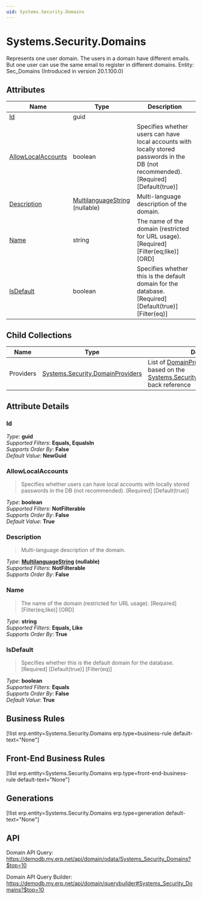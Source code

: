 ```yaml
---
uid: Systems.Security.Domains
---
```

# Systems.Security.Domains

Represents one user domain. The users in a domain have different emails. But one user can use the same email to register in different domains. Entity: Sec_Domains (Introduced in version 20.1.100.0)

## Attributes

| Name | Type | Description |
| ---- | ---- | --- |
| [Id](Systems.Security.Domains.md#Id) | guid |  
| [AllowLocalAccounts](Systems.Security.Domains.md#AllowLocalAccounts) | boolean | Specifies whether users can have local accounts with locally stored passwords in the DB (not recommended). [Required] [Default(true)] 
| [Description](Systems.Security.Domains.md#Description) | [MultilanguageString](../data-types.md#MultilanguageString) (nullable) | Multi-language description of the domain. 
| [Name](Systems.Security.Domains.md#Name) | string | The name of the domain (restricted for URL usage). [Required] [Filter(eq;like)] [ORD] 
| [IsDefault](Systems.Security.Domains.md#IsDefault) | boolean | Specifies whether this is the default domain for the database. [Required] [Default(true)] [Filter(eq)] 

## Child Collections

| Name | Type | Description |
| ---- | ---- | --- |
| Providers | [Systems.Security.DomainProviders](Systems.Security.DomainProviders.md) | List of [DomainProvider](Systems.Security.DomainProviders.md) child objects, based on the [Systems.Security.DomainProvider.Domain](Systems.Security.DomainProviders.md#Domain) back reference 


## Attribute Details

### Id

_Type_: **guid**  
_Supported Filters_: **Equals, EqualsIn**  
_Supports Order By_: **False**  
_Default Value_: **NewGuid**  

### AllowLocalAccounts

> Specifies whether users can have local accounts with locally stored passwords in the DB (not recommended). [Required] [Default(true)]

_Type_: **boolean**  
_Supported Filters_: **NotFilterable**  
_Supports Order By_: **False**  
_Default Value_: **True**  

### Description

> Multi-language description of the domain.

_Type_: **[MultilanguageString](../data-types.md#MultilanguageString) (nullable)**  
_Supported Filters_: **NotFilterable**  
_Supports Order By_: **False**  

### Name

> The name of the domain (restricted for URL usage). [Required] [Filter(eq;like)] [ORD]

_Type_: **string**  
_Supported Filters_: **Equals, Like**  
_Supports Order By_: **True**  

### IsDefault

> Specifies whether this is the default domain for the database. [Required] [Default(true)] [Filter(eq)]

_Type_: **boolean**  
_Supported Filters_: **Equals**  
_Supports Order By_: **False**  
_Default Value_: **True**  



## Business Rules

[!list erp.entity=Systems.Security.Domains erp.type=business-rule default-text="None"]

## Front-End Business Rules

[!list erp.entity=Systems.Security.Domains erp.type=front-end-business-rule default-text="None"]

## Generations

[!list erp.entity=Systems.Security.Domains erp.type=generation default-text="None"]

## API

Domain API Query:
<https://demodb.my.erp.net/api/domain/odata/Systems_Security_Domains?$top=10>

Domain API Query Builder:
<https://demodb.my.erp.net/api/domain/querybuilder#Systems_Security_Domains?$top=10>


